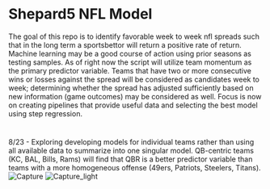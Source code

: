 # Shepard5 NFL Model
The goal of this repo is to identify favorable week to week nfl spreads such that in the long term a sportsbettor will return a positive rate of return.
Machine learning may be a good course of action using prior seasons as testing samples. 
As of right now the script will utilize team momentum as the primary predictor variable. Teams that have two or more consecutive wins or losses against the spread will be considered as candidates week to week; determining whether the spread has adjusted sufficiently based on new information (game outcomes) may be considered as well.
Focus is now on creating pipelines that provide useful data and selecting the best model using step regression.

#
8/23 - Exploring developing models for individual teams rather than using all available data to summarize into one singular model. QB-centric teams (KC, BAL, Bills, Rams) will find that QBR is a better predictor variable than teams with a more homogeneous offense (49ers, Patriots, Steelers, Titans). 
![Capture](https://github.com/shepard5/NFL/assets/108085853/c1721095-68b1-42e9-88bc-9459e8ee0471)
![Capture_light](https://github.com/shepard5/NFL/assets/108085853/935b3811-8490-44df-9321-9b2547e33b71)

